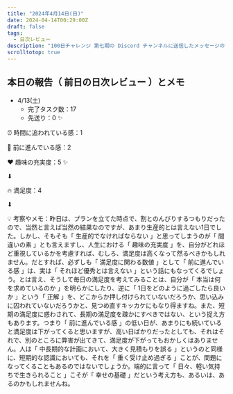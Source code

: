 ```yaml
---
title: "2024年4月14日(日)"
date: 2024-04-14T00:29:00Z
draft: false
tags:
  - 日次レビュー
description: "100日チャレンジ 第七期の Discord チャンネルに送信したメッセージのアーカイブ"
scrolltotop: true
---
```


## 本日の報告（ 前日の日次レビュー ）とメモ

- 4/13(土)
  - 完了タスク数：17
  - 先送り：0 ✨

⏰ 時間に追われている感：1

💪 前に進んでいる感：2

❤️ 趣味の充実度：5 ✨

⬇︎

🔥 満足度：4

⬇︎

💡 考察やメモ：昨日は、プランを立てた時点で、割とのんびりするつもりだったので、当然と言えば当然の結果なのですが、あまり生産的とは言えない1日でした。しかし、そもそも「 生産的でなければならない 」と思ってしまうのが「 間違いの素 」とも言えますし、人生における「 趣味の充実度 」を、自分がどれほど重視しているかを考慮すれば、むしろ、満足度は高くなって然るべきかもしれません。だとすれば、必ずしも「 満足度に関わる数値 」として「 前に進んでいる感 」は、実は「 それほど優秀とは言えない 」という話にもなってくるでしょう。とは言え、そうして毎日の満足度を考えてみることは、自分が「 本当は何を求めているのか 」を明らかにしたり、逆に「 1日をどのように過ごしたら良いか 」という「 正解 」を、どこからか押し付けられていないだろうか、思い込みに囚われていないだろうかと、見つめ直すキッカケにもなり得ますね。また、短期の満足度に惑わされて、長期の満足度を疎かにすべきではない、という捉え方もあります。つまり「 前に進んでいる感 」の低い日が、あまりにも続いていると満足度は下がってくると思いますが、高い日ばかりだったとしても、それはそれで、別のところに弊害が出てきて、満足度が下がってもおかしくはありません。人は「 中長期的な計画において、大きく見積もりを誤る 」というのと同様に、短期的な認識においても、それを「 重く受け止め過ぎる 」ことが、問題になってくることもあるのではないでしょうか。端的に言って「 日々、軽い気持ちで生きられること 」こそが「 幸せの基礎 」だという考え方も、あるいは、あるのかもしれませんね。
